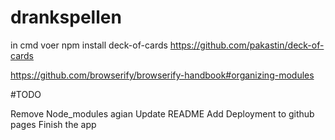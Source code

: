 # drankspellen

in cmd voer npm install deck-of-cards
https://github.com/pakastin/deck-of-cards

https://github.com/browserify/browserify-handbook#organizing-modules

#TODO

Remove Node_modules agian
Update README
Add Deployment to github pages
Finish the app
